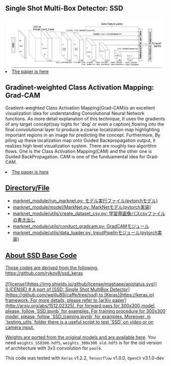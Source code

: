 

<html>
<div>
<h2>Single Shot Multi-Box Detector: SSD</h2>
  <img alt="er" src="/images/ssd_module.png">
  <br>
  <li><a href='https://arxiv.org/abs/1512.02325'>The paper is here</a></li>
</div>

<div>
<h2>Gradinet-weighted Class Activation Mapping: Grad-CAM</h2>
<p>
Gradient-weighted Class Activation Mapping(Grad-CAM)is an excellent visualization idea for understanding Convolutional Neural Network functions. As more detail explanation of this technique, It uses the gradients of any target concept(say logits for 'dog' or even a caption),flowing into the final convolutional layer to produce a coarse localization map highlighting important regions in an image for predicting the concept. Furthermore, By piling up these localization map onto Guided Backpropagation output, it realizes high level visualization system. There are roughly two algorithm flows. One is the Class Activation Mapping(CAM) and the other one is Guided BackPropagation. CAM is one of the funduamental idea for Grad-CAM.
</p>
<li><a href='https://arxiv.org/abs/1610.02391'>The paper is here</li>
</div>

<div>
  <h2>Directory/File</h2>
  <ul>
    <li>marknet_module/run_marknet.py: モデル実行ファイル(pytorchモデル)</li>
    <li>marknet_module/model/MarkNet.py: MarkNetモデル(pytorch実装)</li>
    <li>marknet_module/utils/create_dataset_csv.py: 学習用画像パスcsvファイルの書き出し</li>
    <li>marknet_module/utils/conduct_gradcam.py: GradCAMモジュール</li>
    <li>marknet_module/utils/data_loader.py: InputPipelinモジュール(pytorch実装)</li>

  </ul>
</div>


<div>
<h2>About SSD Base Code</h2>
  Those codes are derived from the following.<br>
  https://github.com/rykov8/ssd_keras
</div>
<br>
<div>
[![license](https://img.shields.io/github/license/mashape/apistatus.svg)](LICENSE)
# A port of [SSD: Single Shot MultiBox Detector](https://github.com/weiliu89/caffe/tree/ssd) to [Keras](https://keras.io) framework.
For more details, please refer to [arXiv paper](http://arxiv.org/abs/1512.02325).
For forward pass for 300x300 model, please, follow `SSD.ipynb` for examples. For training procedure for 300x300 model, please, follow `SSD_training.ipynb` for examples. Moreover, in `testing_utils` folder there is a useful script to test `SSD` on video or on camera input.

Weights are ported from the original models and are available [here](https://mega.nz/#F!7RowVLCL!q3cEVRK9jyOSB9el3SssIA). You need `weights_SSD300.hdf5`, `weights_300x300_old.hdf5` is for the old version of architecture with 3x3 convolution for `pool6`.

This code was tested with `Keras` v1.2.2, `Tensorflow` v1.0.0, `OpenCV` v3.1.0-dev
</div>

</html>
